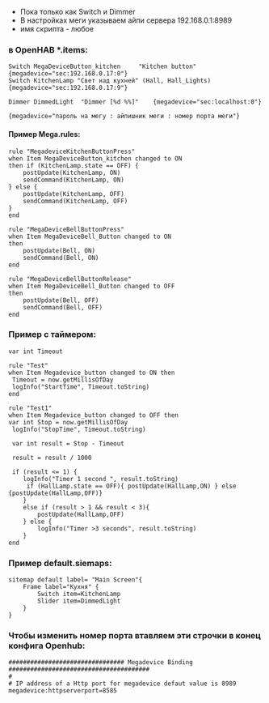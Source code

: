 - Пока только как Switch и Dimmer
 - В настройках меги указываем айпи сервера 192.168.0.1:8989 
 - имя скрипта - любое

### в OpenHAB *.items:
```
Switch MegaDeviceButton_kitchen 	"Kitchen button" {megadevice="sec:192.168.0.17:0"}
Switch KitchenLamp "Свет над кухней" (Hall, Hall_Lights) {megadevice="sec:192.168.0.17:9"}

Dimmer DimmedLight	"Dimmer [%d %%]"	{megadevice="sec:localhost:0"}

```
```
{megadevice="пароль на мегу : айпишник меги : номер порта меги"}
```
#### Пример Mega.rules:
```
rule "MegadeviceKitchenButtonPress"
when Item MegaDeviceButton_kitchen changed to ON
then if (KitchenLamp.state == OFF) {
	postUpdate(KitchenLamp, ON)
	sendCommand(KitchenLamp, ON)
} else {
	postUpdate(KitchenLamp, OFF)
	sendCommand(KitchenLamp, OFF)
}
end

rule "MegaDeviceBellButtonPress"
when Item MegaDeviceBell_Button changed to ON
then
	postUpdate(Bell, ON)
	sendCommand(Bell, ON)
end

rule "MegaDeviceBellButtonRelease"
when Item MegaDeviceBell_Button changed to OFF
then
	postUpdate(Bell, OFF)
	sendCommand(Bell, OFF)
end
```
### Пример с таймером:
```
var int Timeout

rule "Test"
when Item Megadevice_button changed to ON then
 Timeout = now.getMillisOfDay
 logInfo("StartTime", Timeout.toString)
end

rule "Test1"
when Item Megadevice_button changed to OFF then
var int Stop = now.getMillisOfDay
 logInfo("StopTime", Timeout.toString)
 
 var int result = Stop - Timeout
 
 result = result / 1000
 
 if (result <= 1) {
 	logInfo("Timer 1 second ", result.toString)
 	 if (HallLamp.state == OFF){ postUpdate(HallLamp,ON) } else {postUpdate(HallLamp,OFF)}
 	}
 	else if (result > 1 && result < 3){
 		postUpdate(HallLamp,OFF)
 	} else {
 		logInfo("Timer >3 seconds", result.toString)
 	}
end
```
### Пример default.siemaps:
```
sitemap default label= "Main Screen"{
	Frame label="Кухня" {
		Switch item=KitchenLamp
		Slider item=DimmedLight
	}
}
```

### Чтобы изменить номер порта втавляем эти строчки в конец конфига Openhub:
```
################################ Megadevice Binding #######################################
#
# IP address of a Http port for megadevice defaut value is 8989
megadevice:httpserverport=8585